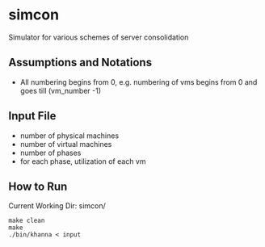 simcon
======

Simulator for various schemes of server consolidation

Assumptions and Notations
-------------------------
* All numbering begins from 0, e.g. numbering of vms begins from 0 and goes till (vm_number -1)

Input File
----------
* number of physical machines
* number of virtual machines
* number of phases
* for each phase, utilization of each vm

How to Run
----------
Current Working Dir: simcon/
```
make clean
make
./bin/khanna < input
```
